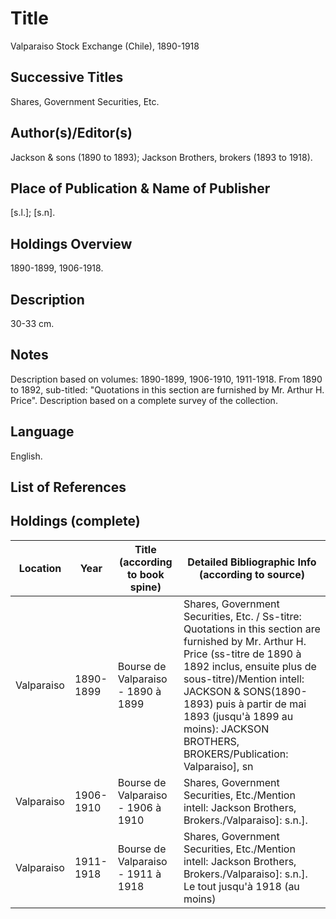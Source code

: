 # Title
Valparaiso Stock Exchange (Chile), 1890-1918

## Successive Titles
Shares, Government Securities, Etc.

## Author(s)/Editor(s)
Jackson & sons (1890 to 1893);  Jackson Brothers, brokers (1893 to 1918).

## Place of Publication & Name of Publisher
[s.l.]; [s.n]. 

## Holdings Overview
1890-1899, 1906-1918.

## Description
30-33 cm.

## Notes
Description based on volumes: 1890-1899, 1906-1910, 1911-1918. From 1890 to 1892, sub-titled: "Quotations in this section are furnished by Mr. Arthur H. Price". Description based on a complete survey of the collection.

## Language
English.

## List of References

## Holdings (complete)
| Location   | Year      | Title (according to book spine)    | Detailed Bibliographic Info (according to source)                                                                                                                                                                                                                                                                                |
|------------|-----------|------------------------------------|----------------------------------------------------------------------------------------------------------------------------------------------------------------------------------------------------------------------------------------------------------------------------------------------------------------------------------|
| Valparaiso | 1890-1899 | Bourse de Valparaiso - 1890 à 1899 | Shares, Government Securities, Etc. / Ss-titre: Quotations in this section are furnished by Mr. Arthur H. Price (ss-titre de 1890 à 1892 inclus, ensuite plus de sous-titre)/Mention intell: JACKSON & SONS(1890-1893) puis à partir de mai 1893 (jusqu'à 1899 au moins): JACKSON BROTHERS, BROKERS/Publication: Valparaiso], sn |
| Valparaiso | 1906-1910 | Bourse de Valparaiso - 1906 à 1910 | Shares, Government Securities, Etc./Mention intell: Jackson Brothers, Brokers./Valparaiso]: s.n.].                                                                                                                                                                                                                               |
| Valparaiso | 1911-1918 | Bourse de Valparaiso - 1911 à 1918 | Shares, Government Securities, Etc./Mention intell: Jackson Brothers, Brokers./Valparaiso]: s.n.]. Le tout jusqu'à 1918 (au moins)                                                                                                                                                                                               |
